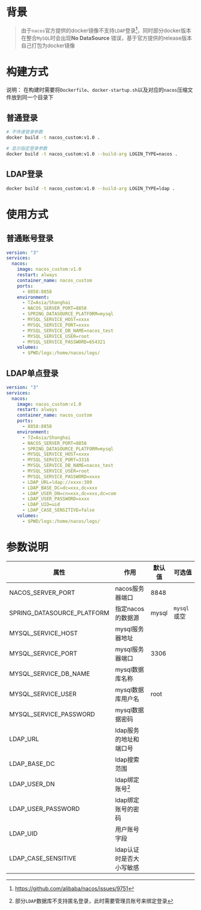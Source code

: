 # 背景

> 由于`nacos`官方提供的docker镜像不支持`LDAP`登录[^1]，同时部分docker版本在整合`MySQL`时会出现**No DataSource** 错误，基于官方提供的release版本自己打包为docker镜像

# 构建方式

说明： 在构建时需要将`Dockerfile`、`docker-startup.sh`以及对应的`nacos`压缩文件放到同一个目录下

## 普通登录

```bash
# 不传递登录参数
docker build -t nacos_custom:v1.0 .

# 显示指定登录参数
docker build -t nacos_custom:v1.0 --build-arg LOGIN_TYPE=nacos .
```

## LDAP登录

```bash
docker build -t nacos_custom:v1.0 --build-arg LOGIN_TYPE=ldap .
```

# 使用方式

## 普通账号登录

```yaml
version: "3"
services:
  nacos:
    image: nacos_custom:v1.0
    restart: always
    container_name: nacos_custom
    ports:
      - 8858:8858
    environment:
      - TZ=Asia/Shanghai
      - NACOS_SERVER_PORT=8858
      - SPRING_DATASOURCE_PLATFORM=mysql
      - MYSQL_SERVICE_HOST=xxxx
      - MYSQL_SERVICE_PORT=xxxx
      - MYSQL_SERVICE_DB_NAME=nacos_test
      - MYSQL_SERVICE_USER=root
      - MYSQL_SERVICE_PASSWORD=654321
    volumes:
      - $PWD/logs:/home/nacos/logs/
```

## LDAP单点登录

```yaml
version: "3"
services:
  nacos:
    image: nacos_custom:v1.0
    restart: always
    container_name: nacos_custom
    ports:
      - 8858:8858
    environment:
      - TZ=Asia/Shanghai
      - NACOS_SERVER_PORT=8858
      - SPRING_DATASOURCE_PLATFORM=mysql
      - MYSQL_SERVICE_HOST=xxxx
      - MYSQL_SERVICE_PORT=3316
      - MYSQL_SERVICE_DB_NAME=nacos_test
      - MYSQL_SERVICE_USER=root
      - MYSQL_SERVICE_PASSWORD=xxxx
      - LDAP_URL=ldap://xxxx:389
      - LDAP_BASE_DC=dc=xxx,dc=xxx
      - LDAP_USER_DN=cn=xxx,dc=xxx,dc=com
      - LDAP_USER_PASSWORD=xxxx
      - LDAP_UID=uid
      - LDAP_CASE_SENSITIVE=false
    volumes:
      - $PWD/logs:/home/nacos/logs/
```

# 参数说明

| 属性                       | 作用                     | 默认值 | 可选值      |
| -------------------------- | ------------------------ | ------ | ----------- |
| NACOS_SERVER_PORT          | nacos服务器端口          | 8848   |             |
| SPRING_DATASOURCE_PLATFORM | 指定nacos的数据源        | mysql  | `mysql`或空 |
| MYSQL_SERVICE_HOST         | mysql服务器地址          |        |             |
| MYSQL_SERVICE_PORT         | mysql服务器端口          | 3306   |             |
| MYSQL_SERVICE_DB_NAME      | mysql数据库名称          |        |             |
| MYSQL_SERVICE_USER         | mysql数据库用户名        | root   |             |
| MYSQL_SERVICE_PASSWORD     | mysql数据据密码          |        |             |
| LDAP_URL                   | ldap服务的地址和端口号   |        |             |
| LDAP_BASE_DC               | ldap搜索范围             |        |             |
| LDAP_USER_DN               | ldap绑定账号[^2]         |        |             |
| LDAP_USER_PASSWORD         | ldap绑定账号的密码       |        |             |
| LDAP_UID                   | 用户账号字段             |        |             |
| LDAP_CASE_SENSITIVE        | ldap认证时是否大小写敏感 |        |             |

[^1]: https://github.com/alibaba/nacos/issues/9751
[^2]: 部分`LDAP`数据库不支持匿名登录，此时需要管理员账号来绑定登录
